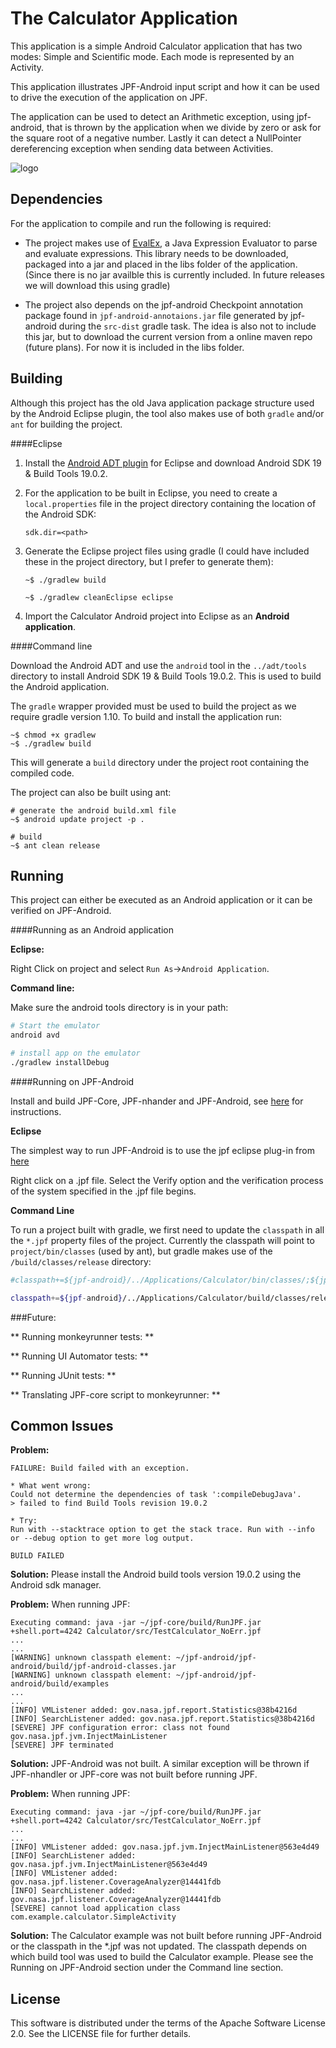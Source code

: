 The Calculator Application
===========

This application is a simple Android Calculator application that has two modes: Simple and
Scientific mode. Each mode is represented by an Activity.

This application illustrates JPF-Android input script and how it can be used to drive the execution of the application on JPF. 

The application can be used to detect an Arithmetic exception, using jpf-android, that is thrown by the application when we divide by zero or ask for the square root of a negative number. Lastly it can detect a NullPointer dereferencing exception when sending data between Activities.

![logo](http://bitbucket.org/heila/jpf-android/raw/master/Applications/Calculator/calc.png "logo")

Dependencies
-----------

For the application to compile and run the following is required: 

 - The project makes use of [EvalEx](https://github.com/uklimaschewski/EvalEx), a Java Expression Evaluator to parse and evaluate expressions. This library needs to be downloaded, packaged into a jar and placed in the libs folder of the application. (Since there is no jar availble this is currently included. In future releases we will download this using gradle)

 - The project also depends on the jpf-android Checkpoint annotation package found in `jpf-android-annotaions.jar` file generated by jpf-android during the `src-dist` gradle task. The idea is also not to include this jar, but to download the current version from a online maven repo (future plans). For now it is included in the libs folder.


Building
--------
Although this project has the old Java application package structure used by the Android Eclipse plugin, the tool also makes use of both `gradle` and/or `ant` for building the project. 

####Eclipse

 1. Install the [Android ADT plugin](http://developer.android.com/sdk) for Eclipse and download Android SDK 19 & Build Tools 19.0.2.

 2. For the application to be built in Eclipse, you need to create a `local.properties` file in the project directory containing the location of the Android SDK:

	`sdk.dir=<path>`

 5. Generate the Eclipse project files using gradle (I could have included these in the project directory, but I prefer to generate them):

	```
	~$ ./gradlew build

	~$ ./gradlew cleanEclipse eclipse
	```
 

 6. Import the Calculator Android project into Eclipse as an **Android application**.

 
####Command line

Download the Android ADT and use the `android`  tool in the `../adt/tools` directory to install Android SDK 19 & Build Tools 19.0.2. This is used to build the Android application.


The `gradle` wrapper provided must be used to build the project as we require gradle version 1.10. To build and install the application run:

```
~$ chmod +x gradlew
~$ ./gradlew build
```

This will generate a `build` directory under the project root containing the compiled code.

The project can also be built using ant:

```
# generate the android build.xml file
~$ android update project -p .

# build
~$ ant clean release
```

Running
-----

This project can either be executed as an Android application or it can be verified on JPF-Android.

####Running as an Android application

**Eclipse:**

Right Click on project and select `Run As`->`Android Application`.

**Command line:**

Make sure the android tools directory is in your path:

```sh
# Start the emulator
android avd

# install app on the emulator
./gradlew installDebug

```


####Running on JPF-Android

Install and build JPF-Core, JPF-nhander and JPF-Android, see [here](http://heila.bitbucket.org/jpf-android/installation.html) for instructions.

**Eclipse**

The simplest way to run JPF-Android is to use the jpf eclipse plug-in from [here](http://babelfish.arc.nasa.gov/trac/jpf/wiki/install/eclipse-plugin)
            
Right click on a .jpf file. Select the Verify option and the verification process of the system specified in the .jpf file begins.


**Command Line**

To run a project built with gradle, we first need to update the `classpath` in all the `*.jpf` property files of the project. Currently the classpath will point to `project/bin/classes` (used by ant), but gradle makes use of the `/build/classes/release` directory:

```sh
#classpath+=${jpf-android}/../Applications/Calculator/bin/classes/;${jpf-android}/../Applications/Calculator/libs/EvalEx-1.0.jar;

classpath+=${jpf-android}/../Applications/Calculator/build/classes/release;${jpf-android}/../Applications/Calculator/libs/EvalEx-1.0.jar;
```

###Future:

** Running monkeyrunner tests: **

** Running UI Automator tests: **

** Running JUnit tests: **

** Translating JPF-core script to monkeyrunner: **


Common Issues
--------------
**Problem:**
```
FAILURE: Build failed with an exception.
 
* What went wrong:
Could not determine the dependencies of task ':compileDebugJava'.
> failed to find Build Tools revision 19.0.2
 
* Try:
Run with --stacktrace option to get the stack trace. Run with --info or --debug option to get more log output.
 
BUILD FAILED
```

**Solution:**
Please install the Android build tools version 19.0.2 using the Android sdk manager.

**Problem:**
When running JPF:
```
Executing command: java -jar ~/jpf-core/build/RunJPF.jar +shell.port=4242 Calculator/src/TestCalculator_NoErr.jpf 
...
...
[WARNING] unknown classpath element: ~/jpf-android/jpf-android/build/jpf-android-classes.jar
[WARNING] unknown classpath element: ~/jpf-android/jpf-android/build/examples
...
...
[INFO] VMListener added: gov.nasa.jpf.report.Statistics@38b4216d
[INFO] SearchListener added: gov.nasa.jpf.report.Statistics@38b4216d
[SEVERE] JPF configuration error: class not found gov.nasa.jpf.jvm.InjectMainListener
[SEVERE] JPF terminated
```

**Solution:**
JPF-Android was not built. A similar exception will be thrown if JPF-nhandler or JPF-core was not built before running JPF.

**Problem:**
When running JPF:
```
Executing command: java -jar ~/jpf-core/build/RunJPF.jar +shell.port=4242 Calculator/src/TestCalculator_NoErr.jpf 
...
...
[INFO] VMListener added: gov.nasa.jpf.jvm.InjectMainListener@563e4d49
[INFO] SearchListener added: gov.nasa.jpf.jvm.InjectMainListener@563e4d49
[INFO] VMListener added: gov.nasa.jpf.listener.CoverageAnalyzer@14441fdb
[INFO] SearchListener added: gov.nasa.jpf.listener.CoverageAnalyzer@14441fdb
[SEVERE] cannot load application class com.example.calculator.SimpleActivity
```

**Solution:**
The Calculator example was not built before running JPF-Android or the classpath in the *.jpf was not updated. The classpath depends on which build tool was used to build the Calculator example. Please see the Running on JPF-Android section under the Command line section.


License
-------

This software is distributed under the terms of the Apache Software License 2.0.
See the LICENSE file for further details.
